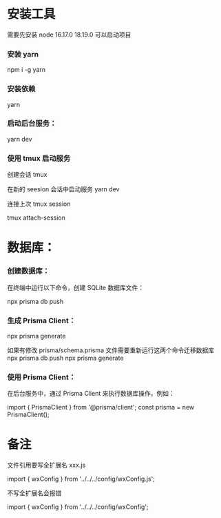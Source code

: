 # 安装工具

需要先安装 node 16.17.0  18.19.0 可以启动项目

### 安装 yarn

npm i -g yarn

### 安装依赖

yarn

### 启动后台服务：

yarn dev

### 使用 tmux 启动服务

创建会话
tmux

在新的 seesion 会话中启动服务
yarn dev

连接上次 tmux session

tmux attach-session

# 数据库：

### 创建数据库：

在终端中运行以下命令，创建 SQLite 数据库文件：

npx prisma db push

### 生成 Prisma Client：

npx prisma generate

如果有修改 prisma/schema.prisma 文件需要重新运行这两个命令迁移数据库
npx prisma db push
npx prisma generate

### 使用 Prisma Client：

在后台服务中，通过 Prisma Client 来执行数据库操作。例如：

import { PrismaClient } from '@prisma/client';
const prisma = new PrismaClient();

# 备注

文件引用要写全扩展名 xxx.js

import { wxConfig } from '../../../config/wxConfig.js';

不写全扩展名会报错

import { wxConfig } from '../../../config/wxConfig';
